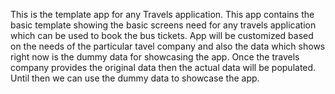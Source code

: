 This is the template app for any Travels application. This app contains the basic template showing the basic screens need for any travels application which can be used to book the bus tickets. App will be customized based on the needs of the particular tavel company and also the data which shows right now is the dummy data for showcasing the app. Once the travels company provides the original data then the actual data will be populated. Until then we can use the dummy data to showcase the app.
